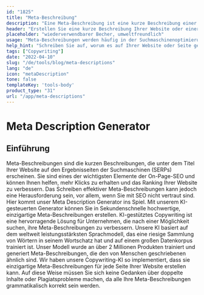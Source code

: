 ```yaml
---
id: "1825"
title: "Meta-Beschreibung"
description: "Eine Meta-Beschreibung ist eine kurze Beschreibung einer Website oder einer bestimmten Seite auf einer Website, die in der Regel von Suchmaschinen verwendet wird, um eine Zusammenfassung der Website oder der Seite in ihren Suchergebnissen anzuzeigen."
header: "Erstellen Sie eine kurze Beschreibung Ihrer Website oder einer bestimmten Seite auf Ihrer Website."
placeholder: "wiederverwendbarer Becher, umweltfreundlich"
usage: "Meta-Beschreibungen werden häufig in der Suchmaschinenoptimierung verwendet, um Websites und Seiten zu helfen, in den Suchmaschinenergebnissen höher zu ranken. Der folgende Generator kann Ihnen helfen, Meta-Beschreibungen zu erstellen, die auf Ihre spezifischen Schlüsselwörter zugeschnitten sind und am besten zu Ihrer Marke passen."
help_hint: "Schreiben Sie auf, worum es auf Ihrer Website oder Seite geht, und wir verwandeln es in eine Meta-Beschreibung."
tags: ["Copywriting"]
date: "2022-04-10"
slug: "/de/tools/blog/meta-descriptions"
lang: "de"
icon: "metaDescription"
tone: false
templateKey: 'tools-body'
product_type: "31"
url: "/app/meta-descriptions"
---
```


# Meta Description Generator

## Einführung

Meta-Beschreibungen sind die kurzen Beschreibungen, die unter dem Titel Ihrer Website auf den Ergebnisseiten der Suchmaschinen (SERPs) erscheinen. Sie sind eines der wichtigsten Elemente der On-Page-SEO und können Ihnen helfen, mehr Klicks zu erhalten und das Ranking Ihrer Website zu verbessern. Das Schreiben effektiver Meta-Beschreibungen kann jedoch eine Herausforderung sein, vor allem, wenn Sie mit SEO nicht vertraut sind. Hier kommt unser Meta Description Generator ins Spiel. Mit unserem KI-gesteuerten Generator können Sie in Sekundenschnelle hochwertige, einzigartige Meta-Beschreibungen erstellen. KI-gestütztes Copywriting ist eine hervorragende Lösung für Unternehmen, die nach einer Möglichkeit suchen, ihre Meta-Beschreibungen zu verbessern. Unsere KI basiert auf dem weltweit leistungsstärksten Sprachmodell, das eine riesige Sammlung von Wörtern in seinem Wortschatz hat und auf einem großen Datenkorpus trainiert ist. Unser Modell wurde an über 2 Millionen Produkten trainiert und generiert Meta-Beschreibungen, die den von Menschen geschriebenen ähnlich sind. Wir haben unsere Copywriting-KI so implementiert, dass sie einzigartige Meta-Beschreibungen für jede Seite Ihrer Website erstellen kann. Auf diese Weise müssen Sie sich keine Gedanken über doppelte Inhalte oder Plagiatsprobleme machen, da alle Ihre Meta-Beschreibungen grammatikalisch korrekt sein werden.
